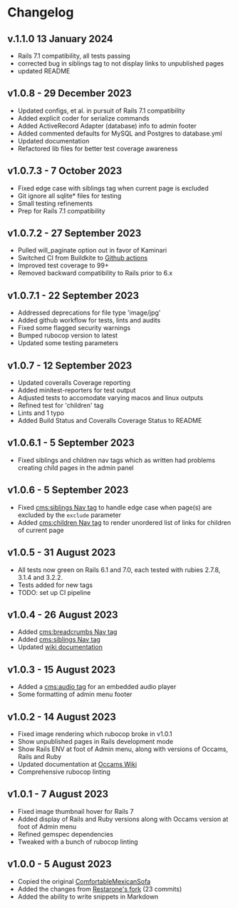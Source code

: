 # Changelog

## v.1.1.0 13 January 2024

- Rails 7.1 compatibility, all tests passing
- corrected bug in siblings tag to not display links to unpublished pages
- updated README

## v1.0.8 - 29 December 2023

- Updated configs, et al. in pursuit of Rails 7.1 compatibility
- Added explicit coder for serialize commands
- Added ActiveRecord Adapter (database) info to admin footer
- Added commented defaults for MySQL and Postgres to database.yml
- Updated documentation
- Refactored lib files for better test coverage awareness

## v1.0.7.3 - 7 October 2023

- Fixed edge case with siblings tag when current page is excluded
- Git ignore all sqlite* files for testing
- Small testing refinements
- Prep for Rails 7.1 compatibility

## v1.0.7.2 - 27 September 2023

- Pulled will_paginate option out in favor of Kaminari
- Switched CI from Buildkite to [Github actions](https://github.com/avonderluft/occams/actions/workflows/rubyonrails.yml)
- Improved test coverage to 99+
- Removed backward compatibility to Rails prior to 6.x

## v1.0.7.1 - 22 September 2023

- Addressed deprecations for file type 'image/jpg'
- Added github workflow for tests, lints and audits
- Fixed some flagged security warnings
- Bumped rubocop version to latest
- Updated some testing parameters

## v1.0.7 - 12 September 2023

- Updated coveralls Coverage reporting
- Added minitest-reporters for test output
- Adjusted tests to accomodate varying macos and linux outputs
- Refined test for 'children' tag
- Lints and 1 typo
- Added Build Status and Coveralls Coverage Status to README

## v1.0.6.1 - 5 September 2023

- Fixed siblings and children nav tags which as written had problems creating child pages in the admin panel

## v1.0.6 - 5 September 2023

- Fixed [cms:siblings Nav tag](https://github.com/avonderluft/occams/wiki/Content-Tags#siblings) to handle edge case when page(s) are excluded by the `exclude` parameter
- Added [cms:children Nav tag](https://github.com/avonderluft/occams/wiki/Content-Tags#children) to render unordered list of links for children of current page

## v1.0.5 - 31 August 2023

- All tests now green on Rails 6.1 and 7.0, each tested with rubies 2.7.8, 3.1.4 and 3.2.2.
- Tests added for new tags
- TODO: set up CI pipeline

## v1.0.4 - 26 August 2023

- Added [cms:breadcrumbs Nav tag](https://github.com/avonderluft/occams/wiki/Content-Tags#breadcrumbs)
- Added [cms:siblings Nav tag](https://github.com/avonderluft/occams/wiki/Content-Tags#siblings)
- Updated [wiki documentation](https://github.com/avonderluft/occams/wiki)

## v1.0.3 - 15 August 2023

- Added a [cms:audio tag](https://github.com/avonderluft/occams/wiki/Content-Tags#audio) for an embedded audio player
- Some formatting of admin menu footer

## v1.0.2 - 14 August 2023

- Fixed image rendering which rubocop broke in v1.0.1
- Show unpublished pages in Rails development mode
- Show Rails ENV at foot of Admin menu, along with versions of Occams, Rails and Ruby
- Updated documentation at [Occams Wiki](https://github.com/avonderluft/occams/wiki) 
- Comprehensive rubocop linting

## v1.0.1 - 7 August 2023

- Fixed image thumbnail hover for Rails 7
- Added display of Rails and Ruby versions along with Occams version at foot of Admin menu
- Refined gemspec dependencies
- Tweaked with a bunch of rubocop linting

## v1.0.0 - 5 August 2023

- Copied the original [ComfortableMexicanSofa](https://github.com/comfy/comfortable-mexican-sofa)
- Added the changes from [Restarone's fork](https://github.com/restarone/comfortable-mexican-sofa) (23 commits)
- Added the ability to write snippets in Markdown
